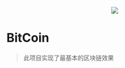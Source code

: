 
<p align="center"> 
  <img src="https://user-images.githubusercontent.com/19600132/72232345-8dc85000-35fb-11ea-9b3c-b385c18406cf.jpg">
</p>

# BitCoin


> 此项目实现了最基本的区块链效果
